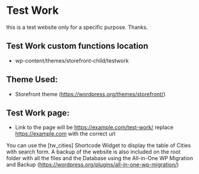 # Test Work

this is a test website only for a specific purpose. Thanks.

## Test Work custom functions location
- wp-content/themes/storefront-child/testwork

## Theme Used:
- Storefront theme (https://wordpress.org/themes/storefront/)

## Test Work page:
- Link to the page will be https://example.com/test-work/ replace https://example.com with the correct url

You can use the [tw_cities] Shortcode Widget to display the table of Cities with search form. A backup of the website is also included on the root folder with all the files and the Database using the All-in-One WP Migration and Backup (https://wordpress.org/plugins/all-in-one-wp-migration/)